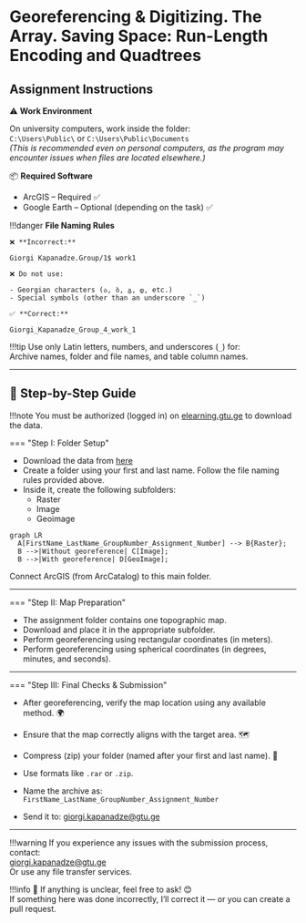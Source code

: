 # Georeferencing & Digitizing. The Array. Saving Space: Run-Length Encoding and Quadtrees

## Assignment Instructions

⚠️ **Work Environment**

On university computers, work inside the folder:  
`C:\Users\Public\` or `C:\Users\Public\Documents`  
*(This is recommended even on personal computers, as the program may encounter issues when files are located elsewhere.)*

📦 **Required Software**

* ArcGIS – Required ✅  
* Google Earth – Optional (depending on the task) ✅  

!!!danger 
    **File Naming Rules**

    ❌ **Incorrect:**  

    Giorgi Kapanadze.Group/1$ work1  

    ❌ Do not use:

    - Georgian characters (ა, ბ, გ, დ, etc.)  
    - Special symbols (other than an underscore `_`)

    ✅ **Correct:**

    Giorgi_Kapanadze_Group_4_work_1  

!!!tip
    Use only Latin letters, numbers, and underscores (`_`) for:  
    Archive names, folder and file names, and table column names.

---

## 📘 Step-by-Step Guide

!!!note
    You must be authorized (logged in) on [elearning.gtu.ge](https://elearning.gtu.ge) to download the data.

=== "Step I: Folder Setup"
* Download the data from [here](https://elearning.gtu.ge/pluginfile.php/572869/mod_folder/content/0/K-38-51-G-b.zip?forcedownload=1)
* Create a folder using your first and last name. Follow the file naming rules provided above.
* Inside it, create the following subfolders:  
  - Raster  
  - Image  
  - Geoimage  

``` mermaid
graph LR
  A[FirstName_LastName_GroupNumber_Assignment_Number] --> B{Raster};
  B -->|Without georeference| C[Image];
  B -->|With georeference| D[GeoImage];
```

Connect ArcGIS (from ArcCatalog) to this main folder.

---

=== "Step II: Map Preparation"
* The assignment folder contains one topographic map.
* Download and place it in the appropriate subfolder.
* Perform georeferencing using rectangular coordinates (in meters).
* Perform georeferencing using spherical coordinates (in degrees, minutes, and seconds).

---

=== "Step III: Final Checks & Submission"
* After georeferencing, verify the map location using any available method. 🌍
* Ensure that the map correctly aligns with the target area. 🗺
* Compress (zip) your folder (named after your first and last name). 💾
* Use formats like `.rar` or `.zip`.
* Name the archive as:  
  `FirstName_LastName_GroupNumber_Assignment_Number`

* Send it to: giorgi.kapanadze@gtu.ge

---

!!!warning
    If you experience any issues with the submission process, contact:  
    giorgi.kapanadze@gtu.ge  
    Or use any file transfer services.

!!!info
    📌 If anything is unclear, feel free to ask! 😊  
    If something here was done incorrectly, I’ll correct it — or you can create a pull request.  
